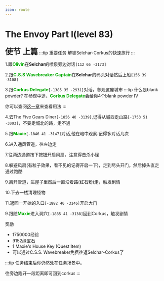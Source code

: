 ```yaml
---
icon: route
---
```


# The Envoy Part I(level 83)
<span style="font-size: 25px;">**使节 上篇**</span>
:::tip 重要任务
解锁Selchar-Corkus的快速旅行
:::

1.跟<font color=00AA00>**Olivin**</font>在**Selchar**的喷泉旁边对话`[112 66 -3173]`

2.跟<font color=00AA00>**C.S.S Wavebreaker Captain**</font>在**Selchar**的码头对话然后上船`[156 39 -3108]`

3.跟<font color=00AA00>**Corkus Delegate**</font>`[-1385 35 -2931]`对话，参观这座城市
:::tip 什么是blank powder?
在参观中途，<font color=00AA00>**Corkus Delegate**</font>会给你4个blank powder IV

你可以查阅[这一章](/guide/basesystem/powder.html)来查看用法
:::

4.去The Five Gears Diner`[-1856 40 -3139]`,记得从城西走山路`[-1753 51 -3003]`，不要走城北的路，走不通

5.跟<font color=00AA00>**Maxie**</font>`[-1846 41 -3147]`对话,他在暗中观察.记得多对话几次

6.进入通风管道，往左边走

7.往两边通道按下按钮开启风扇，注意得击杀小怪

8.躲避风扇(有粒子效果，看不见的记得开启一下)，走到尽头开门，然后掉头直走通过跑酷

9.离开管道，进屋子里然后一直沿着路(红石粉)走，触发剧情

10.下去一楼清理怪物

11.返回一开始的入口`[-1882 40 -3146]`开启大门

9.跟随<font color=00AA00>**Maxie**</font>进入洞穴`[-1835 41 -3138]`回到Corkus，触发剧情

奖励
+ 1750000经验
+ 9152绿宝石
+ 1 Maxie's House Key (Quest Item)
+ 可以通过C.S.S. Wavebreaker免费往返Selchar-Corkus了

:::tip 
任务结束后你仍然处在任务场景中。

往旁边跑开一段距离即可回到corkus
:::

